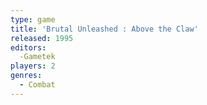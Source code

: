 ```yaml
---
type: game
title: 'Brutal Unleashed : Above the Claw'
released: 1995
editors: 
  -Gametek
players: 2
genres:
  - Combat
---
```

